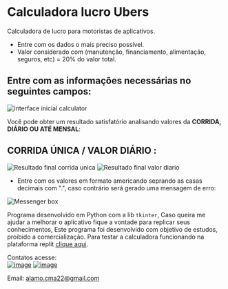 # Calculadora lucro Ubers
 Calculadora de lucro para motoristas de aplicativos.
 - Entre com os dados o mais preciso possível.
 - Valor considerado com (manutenção, financiamento, alimentação, seguros, etc) = 20% do valor total.
 
 ## Entre com as informações necessárias no seguintes campos:
 
![interface inicial calculator](https://user-images.githubusercontent.com/89879430/142006314-e4291081-8b1e-459e-b493-6b20b885e5f6.png)

Você pode obter um resultado satisfatório analisando valores da __CORRIDA, DIÁRIO OU ATÉ MENSAL__:

 ## CORRIDA ÚNICA /  VALOR DIÁRIO : 
 
![Resultado final corrida unica](https://user-images.githubusercontent.com/89879430/142006834-19a6bbf3-2252-4fe3-93ba-d7f586f44781.png)  ![Resultado final valor diario](https://user-images.githubusercontent.com/89879430/142006913-068c5d71-fe54-42d2-967c-27411966be34.png)

- Entre com os valores em formato americando seprando as casas decimais com ".", caso contrário será gerado uma mensagem de erro:

![Messenger box](https://user-images.githubusercontent.com/89879430/142008404-42e7f564-d2b9-486d-8271-24167d8b3c90.png)

Programa desenvolvido em Python com a lib `tkinter`, Caso queira me ajudar a melhorar o aplicativo fique a vontade para replicar seus conhecimentos, Este programa foi 
desenvolvido com objetivo de estudos, proibido a comercialização.
Para testar a calculadora funcionando na plataforma replit [clique aqui](https://replit.com/@AlamoVinicius).

Contatos acesse:  
[![image](https://img.shields.io/badge/LinkedIn-0077B5?style=for-the-badge&logo=linkedin&logoColor=white)](https://www.linkedin.com/in/alamovinicius)
[![image](https://img.shields.io/badge/Instagram-E4405F?style=for-the-badge&logo=instagram&logoColor=white)](https://www.instagram.com/alamovsouza/)
 
Email: alamo.cma22@gmail.com
